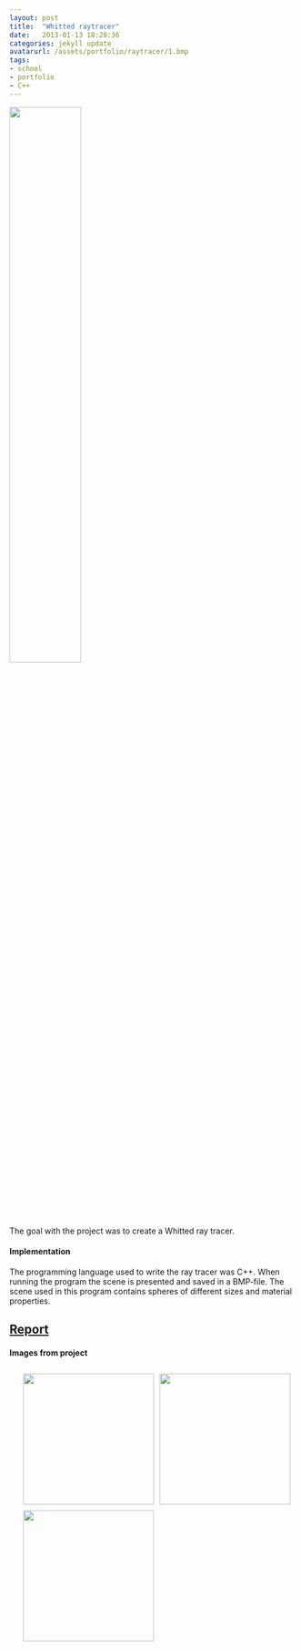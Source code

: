 ```yaml
---
layout: post
title:  "Whitted raytracer"
date:   2013-01-13 18:28:36
categories: jekyll update
avatarurl: /assets/portfolio/raytracer/1.bmp
tags:
- school
- portfolio
- C++
---
```


<a href="{{ page.url }}">
	<img src="{{ site.baseurl }}/assets/portfolio/raytracer/1.bmp" width="50%"/> 
</a>

The goal with the project was to create a Whitted ray tracer.

#### Implementation ####

The programming language used to write the ray tracer was C++. When running the program the scene is presented and saved in a BMP-file. The scene used in this program contains spheres of different sizes and material properties.

## [Report][RaytracerReport] ##

#### Images from project ####

<style>
	ul#menu li {
		float: left;
	    display:inline;
	    margin: 10px 10px 0 0;
	}
	ul#menu {
		margin: 0 0 0 0;
	}
	div.img img {
		height: 230px;
		width: 230px;
	}
</style>

<div class="img">
	<ul id="menu">
		<li><a href="{{ site.baseurl }}/assets/portfolio/raytracer/1.bmp">
			<img src="{{ site.baseurl }}/assets/portfolio/raytracer/1.bmp"/>
		</a>
		</li>
		  	<li><a href="{{ site.baseurl }}/assets/portfolio/raytracer/2.bmp">
			<img src="{{ site.baseurl }}/assets/portfolio/raytracer/2.bmp"/>
		</a>
		</li>
		  	<li><a href="{{ site.baseurl }}/assets/portfolio/raytracer/3.bmp">
			<img src="{{ site.baseurl }}/assets/portfolio/raytracer/3.bmp"/>
		</a>
		</li>
	</ul>

	<ul id="menu">
		<li><a href="{{ site.baseurl }}/assets/portfolio/raytracer/4.bmp">
			<img src="{{ site.baseurl }}/assets/portfolio/raytracer/4.bmp"/>
		</a>
		</li>
		  	<li><a href="{{ site.baseurl }}/assets/portfolio/raytracer/5.bmp">
			<img src="{{ site.baseurl }}/assets/portfolio/raytracer/5.bmp"/>
		</a>
		</li>
		  	<li><a href="{{ site.baseurl }}/assets/portfolio/raytracer/6.bmp">
			<img src="{{ site.baseurl }}/assets/portfolio/raytracer/6.bmp"/>
		</a>
		</li>
	</ul> 

	<ul id="menu">
		<li><a href="{{ site.baseurl }}/assets/portfolio/raytracer/7.bmp">
			<img src="{{ site.baseurl }}/assets/portfolio/raytracer/7.bmp"/>
		</a>
		</li>
		  	<li><a href="{{ site.baseurl }}/assets/portfolio/raytracer/8.bmp">
			<img src="{{ site.baseurl }}/assets/portfolio/raytracer/8.bmp"/>
		</a>
		</li>
	</ul> 
</div>

[RaytracerReport]: /assets/portfolio/raytracer/Advanced_Global_Illumination_Rendering_Report.pdf
